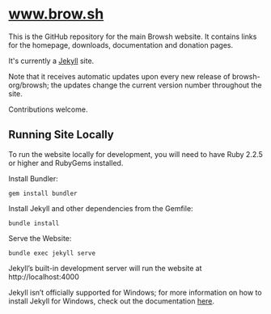 # www.brow.sh
This is the GitHub repository for the main Browsh website. It contains links for the homepage, downloads, documentation and donation pages.

It's currently a [Jekyll](https://jekyllrb.com/) site.

Note that it receives automatic updates upon every new release of browsh-org/browsh; the updates change the current version number throughout the site.

Contributions welcome.

## Running Site Locally

To run the website locally for development, you will need to have Ruby 2.2.5 or higher and RubyGems installed.

Install Bundler:

`gem install bundler`

Install Jekyll and other dependencies from the Gemfile:

`bundle install` 

Serve the Website:

`bundle exec jekyll serve`

Jekyll’s built-in development server will run the website at http://localhost:4000

Jekyll isn’t officially supported for Windows; for more information on how to install Jekyll for Windows, check out the documentation [here](https://jekyllrb.com/docs/windows/#installation).